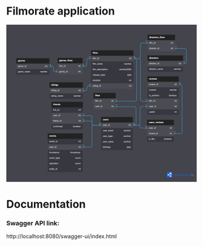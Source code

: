 # Filmorate application

![ER diagram](/assets/images/Filmorate.png)

# Documentation
### Swagger API link: 
http://localhost:8080/swagger-ui/index.html